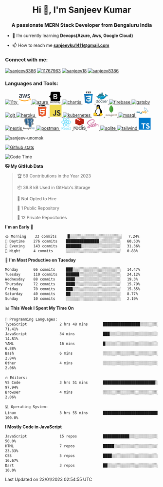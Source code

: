 <h1 align="center">Hi 👋, I'm Sanjeev Kumar</h1>
<h3 align="center">A passionate MERN Stack Developer from Bengaluru India</h3>

- 🌱 I’m currently learning **Devops(Azure, Aws, Google Cloud)**

- 📫 How to reach me **sanjeevku1411@gmail.com**

<h3 align="left">Connect with me:</h3>
<p align="left">
<a href="https://linkedin.com/in/sanjeev8386" target="blank"><img align="center" src="https://raw.githubusercontent.com/rahuldkjain/github-profile-readme-generator/master/src/images/icons/Social/linked-in-alt.svg" alt="sanjeev8386" height="30" width="40" /></a>
<a href="https://stackoverflow.com/users/11767963" target="blank"><img align="center" src="https://raw.githubusercontent.com/rahuldkjain/github-profile-readme-generator/master/src/images/icons/Social/stack-overflow.svg" alt="11767963" height="30" width="40" /></a>
<a href="https://www.hackerrank.com/sanjeev18" target="blank"><img align="center" src="https://raw.githubusercontent.com/rahuldkjain/github-profile-readme-generator/master/src/images/icons/Social/hackerrank.svg" alt="sanjeev18" height="30" width="40" /></a>
<a href="https://www.leetcode.com/sanjeev8386" target="blank"><img align="center" src="https://raw.githubusercontent.com/rahuldkjain/github-profile-readme-generator/master/src/images/icons/Social/leet-code.svg" alt="sanjeev8386" height="30" width="40" /></a>
</p>

<h3 align="left">Languages and Tools:</h3>
<p align="left"> <a href="https://www.11ty.dev/" target="_blank" rel="noreferrer"> <img src="https://gist.githubusercontent.com/vivek32ta/c7f7bf583c1fb1c58d89301ea40f37fd/raw/f4c85cce5790758286b8f155ef9a177710b995df/11ty.svg" alt="11ty" width="40" height="40"/> </a> <a href="https://aws.amazon.com" target="_blank" rel="noreferrer"> <img src="https://raw.githubusercontent.com/devicons/devicon/master/icons/amazonwebservices/amazonwebservices-original-wordmark.svg" alt="aws" width="40" height="40"/> </a> <a href="https://azure.microsoft.com/en-in/" target="_blank" rel="noreferrer"> <img src="https://www.vectorlogo.zone/logos/microsoft_azure/microsoft_azure-icon.svg" alt="azure" width="40" height="40"/> </a> <a href="https://getbootstrap.com" target="_blank" rel="noreferrer"> <img src="https://raw.githubusercontent.com/devicons/devicon/master/icons/bootstrap/bootstrap-plain-wordmark.svg" alt="bootstrap" width="40" height="40"/> </a> <a href="https://www.chartjs.org" target="_blank" rel="noreferrer"> <img src="https://www.chartjs.org/media/logo-title.svg" alt="chartjs" width="40" height="40"/> </a> <a href="https://www.w3schools.com/css/" target="_blank" rel="noreferrer"> <img src="https://raw.githubusercontent.com/devicons/devicon/master/icons/css3/css3-original-wordmark.svg" alt="css3" width="40" height="40"/> </a> <a href="https://www.docker.com/" target="_blank" rel="noreferrer"> <img src="https://raw.githubusercontent.com/devicons/devicon/master/icons/docker/docker-original-wordmark.svg" alt="docker" width="40" height="40"/> </a> <a href="https://firebase.google.com/" target="_blank" rel="noreferrer"> <img src="https://www.vectorlogo.zone/logos/firebase/firebase-icon.svg" alt="firebase" width="40" height="40"/> </a> <a href="https://www.gatsbyjs.com/" target="_blank" rel="noreferrer"> <img src="https://www.vectorlogo.zone/logos/gatsbyjs/gatsbyjs-icon.svg" alt="gatsby" width="40" height="40"/> </a> <a href="https://git-scm.com/" target="_blank" rel="noreferrer"> <img src="https://www.vectorlogo.zone/logos/git-scm/git-scm-icon.svg" alt="git" width="40" height="40"/> </a> <a href="https://heroku.com" target="_blank" rel="noreferrer"> <img src="https://www.vectorlogo.zone/logos/heroku/heroku-icon.svg" alt="heroku" width="40" height="40"/> </a> <a href="https://www.w3.org/html/" target="_blank" rel="noreferrer"> <img src="https://raw.githubusercontent.com/devicons/devicon/master/icons/html5/html5-original-wordmark.svg" alt="html5" width="40" height="40"/> </a> <a href="https://developer.mozilla.org/en-US/docs/Web/JavaScript" target="_blank" rel="noreferrer"> <img src="https://raw.githubusercontent.com/devicons/devicon/master/icons/javascript/javascript-original.svg" alt="javascript" width="40" height="40"/> </a> <a href="https://kubernetes.io" target="_blank" rel="noreferrer"> <img src="https://www.vectorlogo.zone/logos/kubernetes/kubernetes-icon.svg" alt="kubernetes" width="40" height="40"/> </a> <a href="https://www.linux.org/" target="_blank" rel="noreferrer"> <img src="https://raw.githubusercontent.com/devicons/devicon/master/icons/linux/linux-original.svg" alt="linux" width="40" height="40"/> </a> <a href="https://www.mongodb.com/" target="_blank" rel="noreferrer"> <img src="https://raw.githubusercontent.com/devicons/devicon/master/icons/mongodb/mongodb-original-wordmark.svg" alt="mongodb" width="40" height="40"/> </a> <a href="https://www.microsoft.com/en-us/sql-server" target="_blank" rel="noreferrer"> <img src="https://www.svgrepo.com/show/303229/microsoft-sql-server-logo.svg" alt="mssql" width="40" height="40"/> </a> <a href="https://www.mysql.com/" target="_blank" rel="noreferrer"> <img src="https://raw.githubusercontent.com/devicons/devicon/master/icons/mysql/mysql-original-wordmark.svg" alt="mysql" width="40" height="40"/> </a> <a href="https://nextjs.org/" target="_blank" rel="noreferrer"> <img src="https://cdn.worldvectorlogo.com/logos/nextjs-2.svg" alt="nextjs" width="40" height="40"/> </a> <a href="https://www.postgresql.org" target="_blank" rel="noreferrer"> <img src="https://raw.githubusercontent.com/devicons/devicon/master/icons/postgresql/postgresql-original-wordmark.svg" alt="postgresql" width="40" height="40"/> </a> <a href="https://postman.com" target="_blank" rel="noreferrer"> <img src="https://www.vectorlogo.zone/logos/getpostman/getpostman-icon.svg" alt="postman" width="40" height="40"/> </a> <a href="https://reactjs.org/" target="_blank" rel="noreferrer"> <img src="https://raw.githubusercontent.com/devicons/devicon/master/icons/react/react-original-wordmark.svg" alt="react" width="40" height="40"/> </a> <a href="https://redis.io" target="_blank" rel="noreferrer"> <img src="https://raw.githubusercontent.com/devicons/devicon/master/icons/redis/redis-original-wordmark.svg" alt="redis" width="40" height="40"/> </a> <a href="https://sass-lang.com" target="_blank" rel="noreferrer"> <img src="https://raw.githubusercontent.com/devicons/devicon/master/icons/sass/sass-original.svg" alt="sass" width="40" height="40"/> </a> <a href="https://www.sqlite.org/" target="_blank" rel="noreferrer"> <img src="https://www.vectorlogo.zone/logos/sqlite/sqlite-icon.svg" alt="sqlite" width="40" height="40"/> </a> <a href="https://tailwindcss.com/" target="_blank" rel="noreferrer"> <img src="https://www.vectorlogo.zone/logos/tailwindcss/tailwindcss-icon.svg" alt="tailwind" width="40" height="40"/> </a> <a href="https://www.typescriptlang.org/" target="_blank" rel="noreferrer"> <img src="https://raw.githubusercontent.com/devicons/devicon/master/icons/typescript/typescript-original.svg" alt="typescript" width="40" height="40"/> </a> </p>

<p><img align="center" src="https://github-readme-streak-stats.herokuapp.com/?user=sanjeev-unomok&" alt="sanjeev-unomok" /></p>

[![Github stats](https://github-readme-stats.vercel.app/api?username=sanjeev-unomok&count_private=true&show_icons=true&theme=radical&hide_rank=false)](https://github.com/anuraghazra/github-readme-stats)

<!--START_SECTION:waka-->
![Code Time](http://img.shields.io/badge/Code%20Time-3%20hrs%2055%20mins-blue)

**🐱 My GitHub Data** 

> 🏆 59 Contributions in the Year 2023
 > 
> 📦 39.8 kB Used in GitHub's Storage 
 > 
> 🚫 Not Opted to Hire
 > 
> 📜 1 Public Repository 
 > 
> 🔑 12 Private Repositories  
 > 
**I'm an Early 🐤** 

```text
🌞 Morning    33 commits     █░░░░░░░░░░░░░░░░░░░░░░░░   7.24% 
🌆 Daytime    276 commits    ███████████████░░░░░░░░░░   60.53% 
🌃 Evening    143 commits    ███████░░░░░░░░░░░░░░░░░░   31.36% 
🌙 Night      4 commits      ░░░░░░░░░░░░░░░░░░░░░░░░░   0.88%

```
📅 **I'm Most Productive on Tuesday** 

```text
Monday       66 commits     ███░░░░░░░░░░░░░░░░░░░░░░   14.47% 
Tuesday      110 commits    ██████░░░░░░░░░░░░░░░░░░░   24.12% 
Wednesday    88 commits     ████░░░░░░░░░░░░░░░░░░░░░   19.3% 
Thursday     72 commits     ████░░░░░░░░░░░░░░░░░░░░░   15.79% 
Friday       70 commits     ███░░░░░░░░░░░░░░░░░░░░░░   15.35% 
Saturday     40 commits     ██░░░░░░░░░░░░░░░░░░░░░░░   8.77% 
Sunday       10 commits     ░░░░░░░░░░░░░░░░░░░░░░░░░   2.19%

```


📊 **This Week I Spent My Time On** 

```text
💬 Programming Languages: 
TypeScript               2 hrs 48 mins       █████████████████░░░░░░░░   71.41% 
JavaScript               34 mins             ███░░░░░░░░░░░░░░░░░░░░░░   14.81% 
YAML                     16 mins             █░░░░░░░░░░░░░░░░░░░░░░░░   6.88% 
Bash                     6 mins              ░░░░░░░░░░░░░░░░░░░░░░░░░   2.84% 
Other                    4 mins              ░░░░░░░░░░░░░░░░░░░░░░░░░   2.06%

🔥 Editors: 
VS Code                  3 hrs 51 mins       ████████████████████████░   97.94% 
Browser                  4 mins              ░░░░░░░░░░░░░░░░░░░░░░░░░   2.06%

💻 Operating System: 
Linux                    3 hrs 55 mins       █████████████████████████   100.0%

```

**I Mostly Code in JavaScript** 

```text
JavaScript               15 repos            ████████████░░░░░░░░░░░░░   50.0% 
HTML                     7 repos             █████░░░░░░░░░░░░░░░░░░░░   23.33% 
CSS                      5 repos             ████░░░░░░░░░░░░░░░░░░░░░   16.67% 
Dart                     3 repos             ██░░░░░░░░░░░░░░░░░░░░░░░   10.0%

```



 Last Updated on 23/01/2023 02:54:55 UTC
<!--END_SECTION:waka-->

<!--
**sanjeev-unomok/sanjeev-unomok** is a ✨ _special_ ✨ repository because its `README.md` (this file) appears on your GitHub profile.

Here are some ideas to get you started:

- 🔭 I’m currently working on ...
- 🌱 I’m currently learning ...
- 👯 I’m looking to collaborate on ...
- 🤔 I’m looking for help with ...
- 💬 Ask me about ...
- 📫 How to reach me: ...
- 😄 Pronouns: ...
- ⚡ Fun fact: ...
-->
